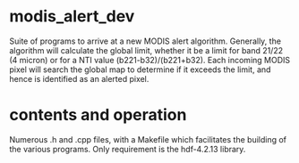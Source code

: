 # modis_alert_dev
Suite of programs  to arrive at a new MODIS alert algorithm. Generally, the algorithm will calculate the global limit, whether it 
be a limit for band 21/22 (4 micron) or for a NTI value (b221-b32)/(b221+b32). 
Each incoming MODIS pixel will search the global map to determine if it exceeds the limit, and hence is identified as an alerted 
pixel.

# contents and operation
Numerous .h and .cpp files, with a Makefile which facilitates the building of the various programs. Only requirement is the hdf-4.2.13 library. 
